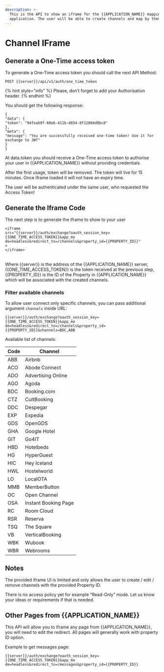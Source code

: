 ```yaml
---
description: >-
  This is the API to show an iframe for the {{APPLICATION_NAME}} mapping screen in your
  application. The user will be able to create channels and map by themselves.
---
```


# Channel IFrame

## Generate a One-Time access token

To generate a One-Time access token you should call the next API Method:

```
POST {{server}}/api/v1/auth/one_time_token
```

{% hint style="info" %}
Please, don’t forget to add your Authorisation header.
{% endhint %}

You should get the following response:

```
{
"data": {
"token": "94feab9f-60e6-411b-d854-8f12004d8bc8"
},
"meta": {
"message": "You are successfully received one-time token! Use it for exchange to JWT"
}
}
```

At data.token you should receive a One-Time access token to authorise your user in {{APPLICATION_NAME}} without providing credentials.&#x20;

After the first usage, token will be removed. The token will live for 15 minutes. Once iframe loaded it will not have an expiry time.

The user will be authenticated under the same user, who requested the Access Token!

## Generate the Iframe Code

The next step is to generate the iframe to show to your user

```
<iframe
src="{{server}}/auth/exchange?oauth_session_key={{ONE_TIME_ACCESS_TOKEN}}&app_mo
de=headless&redirect_to=/channels&property_id={{PROPERTY_ID}}"
>
</iframe>
```

\
Where {{server}} is the address of the {{APPLICATION_NAME}} server, {{ONE\_TIME\_ACCESS\_TOKEN}} is the token received at the previous step, {{PROPERTY\_ID}} is the ID of the Property in {{APPLICATION_NAME}} which will be associated with the created channels.

### Filter available channels

To allow user connect only specific channels, you can pass additional argument `channels` inside URL:

```
{{server}}/auth/exchange?oauth_session_key={{ONE_TIME_ACCESS_TOKEN}}&app_mo
de=headless&redirect_to=/channels&property_id={{PROPERTY_ID}}&channels=BDC,ABB
```

Available list of channels:

| Code | Channel              |
| ---- | -------------------- |
| ABB  | Airbnb               |
| ACO  | Abode Connect        |
| ADO  | Advertising Online   |
| AGO  | Agoda                |
| BDC  | Booking.com          |
| CTZ  | CultBooking          |
| DDC  | Despegar             |
| EXP  | Expedia              |
| GDS  | OpenGDS              |
| GHA  | Google Hotel         |
| GIT  | Go4IT                |
| HBD  | Hotelbeds            |
| HG   | HyperGuest           |
| HIC  | Hey Iceland          |
| HWL  | Hostelworld          |
| LO   | LocalOTA             |
| MMB  | MemberButton         |
| OC   | Open Channel         |
| OSA  | Instant Booking Page |
| RC   | Room Cloud           |
| RSR  | Reserva              |
| TSQ  | The Square           |
| VB   | VerticalBooking      |
| WBK  | Wubook               |
| WBR  | Webrooms             |

## Notes

The provided iframe UI is limited and only allows the user to create / edit / remove channels with the provided Property ID.

There is no access policy yet for example “Read-Only” mode. Let us know your ideas or requirements if that is needed.

## Other Pages from {{APPLICATION_NAME}}

This API will allow you to iframe any page from {{APPLICATION_NAME}}, you will need to edit the redirect. All pages will generally work with property ID option.

Example to get messages page:

```
{{server}}/auth/exchange?oauth_session_key={{ONE_TIME_ACCESS_TOKEN}}&app_mo
de=headless&redirect_to=/messages&property_id={{PROPERTY_ID}}
```

